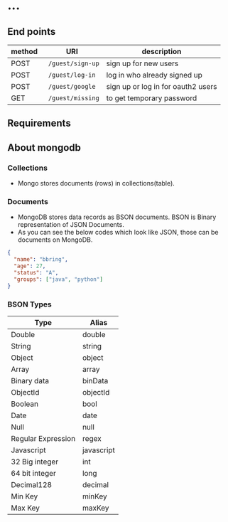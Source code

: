 # ...




## End points
| method | URI                         | description                        |
|--------|-----------------------------|------------------------------------|
| POST   | ``` /guest/sign-up```       | sign up for new users              |
| POST   | ``` /guest/log-in```        | log in who already signed up       |
| POST   | ``` /guest/google```        | sign up or log in for oauth2 users |
| GET    | ``` /guest/missing```       | to get temporary password          |




## Requirements



## About mongodb
### Collections
-  Mongo stores documents (rows) in collections(table).
### Documents
- MongoDB stores data records as BSON documents. BSON is Binary representation of JSON Documents.
- As you can see the below codes which look like JSON, those can be documents on MongoDB.
```json
{
  "name": "bbring",
  "age": 27,
  "status": "A",
  "groups": ["java", "python"]
}
```

### BSON Types
| Type               | Alias      |
|--------------------|------------|
| Double             | double     |
| String             | string     |
| Object             | object     |
| Array              | array      |
| Binary data        | binData    |
| ObjectId           | objectId   |
| Boolean            | bool       |
| Date               | date       |
| Null               | null       |
| Regular Expression | regex      |
| Javascript         | javascript |
| 32 Big integer     | int        |
| 64 bit integer     | long       |
| Decimal128         | decimal    |
| Min Key            | minKey     |
| Max Key            | maxKey     |
   

